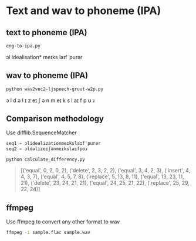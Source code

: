 

# Text and wav to phoneme (IPA)



## text to phoneme (IPA)

```bash
eng-to-ipa.py
```

ɔl idealisation* meɪks laɪf ˈpurər



## wav to phoneme (IPA)
```bash
python wav2vec2-ljspeech-gruut-w2p.py
```
ɔ l d ə l ɪ z eɪ ʃ ə n m eɪ k s l aɪ f p ʊ ɹ



## Comparison methodology
Use difflib.SequenceMatcher

```python
seq1 = ɔlidealizationmeɪkslaɪfˈpurər
seq2 = ɔldəlɪzeɪʃənmeɪkslaɪfpʊɹ
```

`python calculate_differency.py`
> [('equal', 0, 2, 0, 2), ('delete', 2, 3, 2, 2), ('equal', 3, 4, 2, 3), ('insert', 4, 4, 3, 7), ('equal', 4, 5, 7, 8), ('replace', 5, 13, 8, 11), ('equal', 13, 23, 11, 21), ('delete', 23, 24, 21, 21), ('equal', 24, 25, 21, 22), ('replace', 25, 29, 22, 24)]


## ffmpeg

Use ffmpeg to convert any other format to wav
```bash
ffmpeg -i sample.flac sample.wav
```